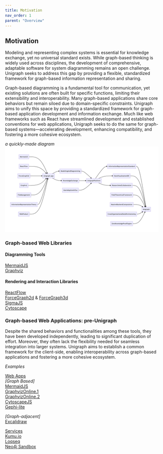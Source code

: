 ```yaml
---
title: Motivation
nav_order: 1
parent: "Overview"
---
```


## Motivation

Modeling and representing complex systems is essential for knowledge exchange, yet no universal standard exists. While graph-based thinking is widely used across disciplines, the development of comprehensive, adaptable software for system diagramming remains an open challenge. Unigraph seeks to address this gap by providing a flexible, standardized framework for graph-based information representation and sharing.

Graph-based diagramming is a fundamental tool for communication, yet existing solutions are often built for specific functions, limiting their extensibility and interoperability. Many graph-based applications share core behaviors but remain siloed due to domain-specific constraints. Unigraph aims to unify this space by providing a standardized framework for graph-based application development and information exchange. Much like web frameworks such as React have streamlined development and established conventions for web applications, Unigraph seeks to do the same for graph-based systems—accelerating development, enhancing compatibility, and fostering a more cohesive ecosystem.

_a quickly-made diagram_
![Diagram1](../assets/images/diagram1.png)

### Graph-based Web Libraries
#### Diagramming Tools
[MermaidJS](<https://mermaid.live/edit>)<br>
[Graphviz](<https://graphviz.org/>)<br>

#### Rendering and Interaction Libraries
[ReactFlow](<https://reactflow.dev/examples>)<br>
[ForceGraph2d](<https://github.com/vasturiano/react-force-graph>) & [ForceGraph3d](<https://github.com/vasturiano/3d-force-graph>)<br>
[SigmaJS](<https://www.sigmajs.org/>)<br>
[Cytoscape](<https://js.cytoscape.org/>)<br>

### Graph-based Web Applications: pre-Unigraph
Despite the shared behaviors and functionalities among these tools, they have been developed independently, leading to significant duplication of effort. Moreover, they often lack the flexibility needed for seamless integration into larger systems. Unigraph aims to establish a common framework for the client-side, enabling interoperability across graph-based applications and fostering a more cohesive ecosystem.

_Examples_

<u>Web Apps</u><br>
_[Graph Based]_<br>
[MermaidJS](<https://mermaid.live/>)<br>
[GraphvizOnline.1](<http://www.webgraphviz.com/>)<br>
[GraphvizOnline.2](<https://dreampuf.github.io/GraphvizOnline/>)<br>
[CytoscapeJS](<https://web.cytoscape.org/>)<br>
[Gephi-lite](<https://gephi.org/gephi-lite/>)<br>

_[Graph-adjacent]_<br>
[Excalidraw](<https://excalidraw.com/>)<br>

<u>Services</u><br>
[Kumu.io](<https://kumu.io/>)<br>
[Loqseq](<https://logseq.com/>)<br>
[Neo4j Sandbox](<https://neo4j.com/sandbox/>)

